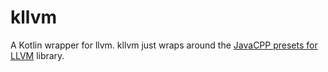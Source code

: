 # kllvm

A Kotlin wrapper for llvm. kllvm just wraps around the [JavaCPP presets for LLVM] library.

[JavaCPP presets for LLVM]: https://github.com/bytedeco/javacpp-presets/tree/master/llvm#javacpp-presets-for-llvm